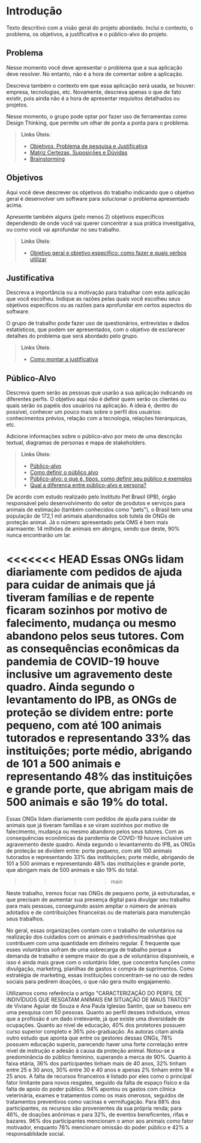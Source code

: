 # Introdução

Texto descritivo com a visão geral do projeto abordado. Inclui o contexto, o problema, os objetivos, a justificativa e o público-alvo do projeto.

## Problema
Nesse momento você deve apresentar o problema que a sua aplicação deve  resolver. No entanto, não é a hora de comentar sobre a aplicação.

Descreva também o contexto em que essa aplicação será usada, se  houver: empresa, tecnologias, etc. Novamente, descreva apenas o que de  fato existir, pois ainda não é a hora de apresentar requisitos  detalhados ou projetos.

Nesse momento, o grupo pode optar por fazer uso  de ferramentas como Design Thinking, que permite um olhar de ponta a ponta para o problema.

> **Links Úteis**:
> - [Objetivos, Problema de pesquisa e Justificativa](https://medium.com/@versioparole/objetivos-problema-de-pesquisa-e-justificativa-c98c8233b9c3)
> - [Matriz Certezas, Suposições e Dúvidas](https://medium.com/educa%C3%A7%C3%A3o-fora-da-caixa/matriz-certezas-suposi%C3%A7%C3%B5es-e-d%C3%BAvidas-fa2263633655)
> - [Brainstorming](https://www.euax.com.br/2018/09/brainstorming/)

## Objetivos

Aqui você deve descrever os objetivos do trabalho indicando que o objetivo geral é desenvolver um software para solucionar o problema apresentado acima. 

Apresente também alguns (pelo menos 2) objetivos específicos dependendo de onde você vai querer concentrar a sua prática investigativa, ou como você vai aprofundar no seu trabalho.
 
> **Links Úteis**:
> - [Objetivo geral e objetivo específico: como fazer e quais verbos utilizar](https://blog.mettzer.com/diferenca-entre-objetivo-geral-e-objetivo-especifico/)

## Justificativa

Descreva a importância ou a motivação para trabalhar com esta aplicação que você escolheu. Indique as razões pelas quais você escolheu seus objetivos específicos ou as razões para aprofundar em certos aspectos do software.

O grupo de trabalho pode fazer uso de questionários, entrevistas e dados estatísticos, que podem ser apresentados, com o objetivo de esclarecer detalhes do problema que será abordado pelo grupo.

> **Links Úteis**:
> - [Como montar a justificativa](https://guiadamonografia.com.br/como-montar-justificativa-do-tcc/)

## Público-Alvo

Descreva quem serão as pessoas que usarão a sua aplicação indicando os diferentes perfis. O objetivo aqui não é definir quem serão os clientes ou quais serão os papéis dos usuários na aplicação. A ideia é, dentro do possível, conhecer um pouco mais sobre o perfil dos usuários: conhecimentos prévios, relação com a tecnologia, relações
hierárquicas, etc.

Adicione informações sobre o público-alvo por meio de uma descrição textual, diagramas de personas e mapa de stakeholders.

> **Links Úteis**:
> - [Público-alvo](https://blog.hotmart.com/pt-br/publico-alvo/)
> - [Como definir o público alvo](https://exame.com/pme/5-dicas-essenciais-para-definir-o-publico-alvo-do-seu-negocio/)
> - [Público-alvo: o que é, tipos, como definir seu público e exemplos](https://klickpages.com.br/blog/publico-alvo-o-que-e/)
> - [Qual a diferença entre público-alvo e persona?](https://rockcontent.com/blog/diferenca-publico-alvo-e-persona/)

De acordo com estudo realizado pelo Instituto Pet Brasil (IPB), órgão responsável pelo desenvolvimento do setor de produtos e serviços para animais de estimação (também conhecidos como "pets"), o Brasil tem uma população de 172,1 mil animais abandonados sob tutela de ONGs de proteção animal. Já o número apresentado pela OMS é bem mais alarmaente: 14 milhões de animais em abrigos, sendo que deste, 90% nunca encontrarão um lar.

<<<<<<< HEAD
Essas ONGs lidam diariamente com pedidos de ajuda para cuidar de animais que já tiveram famílias e de repente ficaram sozinhos por motivo de falecimento, mudança ou mesmo abandono pelos seus tutores. Com as consequências econômicas da pandemia de COVID-19 houve inclusive um agravemento deste quadro. Ainda segundo o levantamento do IPB, as ONGs de proteção se dividem entre: porte pequeno, com até 100 animais tutorados e representando 33% das instituições; porte médio, abrigando de 101 a 500 animais e representando 48% das instituições e grande porte, que abrigam mais de 500 animais e são 19% do total.
=======
Essas ONGs lidam diariamente com pedidos de ajuda para cuidar de animais que já tiveram famílias e se viram sozinhos por motivo de falecimento, mudança ou mesmo abandono pelos seus tutores. Com as consequências econômicas da pandemia de COVID-19 houve inclusive um agravemento deste quadro. Ainda segundo o levantamento do IPB, as ONGs de proteção se dividem entre: porte pequeno, com até 100 animais tutorados e representando 33% das instituições; porte médio, abrigando de 101 a 500 animais e representando 48% das instituições e grande porte, que abrigam mais de 500 animais e são 19% do total.
>>>>>>> main

Neste trabalho, iremos focar nas ONGs de pequeno porte, já estruturadas, e que precisam de aumentar sua presença digital para divulgar seu trabalho para mais pessoas, conseguindo assim ampliar o número de animais adotados e de contribuições financeiras ou de materiais para manutenção seus trabalhos.

No geral, essas organizações contam com o trabalho de voluntários na realização dos cuidados com os animais e padrinhos/madrinhas que contribuem com uma quantidade em dinheiro regular. É frequente que esses voluntários sofram de uma sobrecarga de trabalho porque a demanda de trabalho é sempre maior do que a de voluntários disponíveis, e isso é ainda mais grave com o voluntário líder, que concentra funções como divulgação, marketing, planilhas de gastos e compra de suprimentos. Como estratégia de marketing, essas instituições concentram-se no uso de redes sociais para pedirem doações, o que não gera muito engajamento.

Utilizamos como referência o artigo "CARACTERIZAÇÃO DO PERFIL DE INDIVÍDUOS QUE RESGATAM ANIMAIS EM
SITUAÇÃO DE MAUS TRATOS" de Viviane Aguiar de Souza e Ana Paula Iglesias Santin, que se baseou em uma pesquisa com 50 pessoas. Quanto ao perfil desses indivíduos, vimos que a profissão é um dado irrelevante, já que existe uma diversidade de ocupações. Quanto ao nível de educação, 40% dos protetores possuem curso superior completo e 36% pós-graduação. As autoras citam ainda outro estudo que aponta que entre os gestores dessas ONGs, 78% possuem educação superio, parecendo haver uma forte correlação entre nível de instrução e adesão à causa da proteção animal. Notou-se a predominância do público feminino, superando a merca de 90%. Quanto à faixa etária, 36% dos participantes tinham mais de 40 anos, 32% tinham entre 25 e 30 anos, 30% entre 30 e 40 anos e apenas 2% tinham entre 18 e 25 anos. A falta de recursos financeiros é listado por eles como o principal fator limitante para novos resgates, seguido da falta de espaço físico e da falta de apoio do poder público. 94% apontou os gastos com clínica veterinária, exames e tratamentos como os mais onerosos, seguidos de tratamentos preventivos como vacinas e vermifugação. Para 88% dos participantes, os recursos são provenientes da sua própria renda; para 46%, de doações anônimas e para 32%, de eventos beneficentes, rifas e bazares. 96% dos participantes mencionam o amor aos animais como fator motivador, enquanto 76% mencionam omissão do poder público e 42% a responsablidade social.